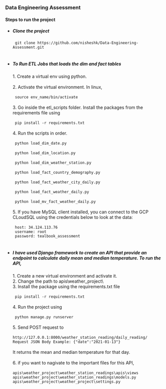 <h3> Data Engineering Assessment </h3>

<h4> Steps to run the project </h4>

<ul>
  <li>  <h5>Clone the project </li>
    <code> git clone https://github.com/nisheshk/Data-Engineering-Assessment.git </code> <br/> <br/>
  <li> <h5> To Run ETL Jobs that loads the dim and fact tables  </h5> </li>
    1. Create a virtual env using python. <br/><br/>
    2. Activate the virtual environment. In linux, <br/><br/>
      <code> source env_name/bin/activate </code><br/><br/>
    3. Go inside the etl_scripts folder. Install the packages from the requirements file using <br/><br/>
<code> pip install -r requirements.txt </code><br/><br/>
4. Run the scripts in order. <br/><br/>
<code> python load_dim_date.py  </code><br/><br/>
<code> python load_dim_location.py  </code><br/><br/>
<code> python load_dim_weather_station.py  </code><br/><br/>
<code> python load_fact_country_demography.py  </code><br/><br/>
<code> python load_fact_weather_city_daily.py  </code><br/><br/>
<code> python load_fact_weather_daily.py  </code><br/><br/>
<code> python load_mv_fact_weather_daily.py  </code><br/><br/>
5. If you have MySQL client installed, you can connect to the GCP CLoudSQL using the credentials below to look at the data:<br/><br/>
<code> host: 34.124.113.76  </code><br/>
<code> username: root  </code><br/>
<code> password: tealbook_assessment </code><br/><br/>
<li> <h5> I have used Django framework to create an API that provide an endpoint to calculate daily mean and median temperature. To run the API,   </h5> </li>
1. Create a new virtual environment and activate it.<br/>
2. Change the path to apis\weather_project\<br/>
3. Install the package using the requirements.txt file<br/><br/>
<code> pip install -r requirements.txt </code><br/><br/>
4. Run the project using<br/><br/>
<code> python manage.py runserver </code><br/><br/>
5. Send POST request to <br/><br/>
<code>http://127.0.0.1:8000/weather_station_reading/daily_reading/</code><br/>
<code>Request JSON Body Example: {"date":"2021-01-13"}</code><br/><br/>
It returns the mean and median temperature for that day.<br/><br/>
6. if you want to nagivate to the important files for this  API, <br/><br/>
<code>apis\weather_project\weather_station_readings\apis\views</code><br/>
<code>apis\weather_project\weather_station_readings\models.py</code><br/>
<code>apis\weather_project\weather_project\settings.py</code><br/>

